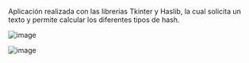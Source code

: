 Aplicación realizada con las librerias Tkinter y Haslib, la cual solicita un texto y permite calcular los diferentes tipos de hash.

![image](https://github.com/MixDark/CalculadorHash/assets/151795541/242e9704-5bc8-4788-84c7-37533bbd30fe)


![image](https://github.com/MixDark/CalculadorHash/assets/151795541/6f870feb-78f8-46e1-aff0-d59d93b4deb9)

